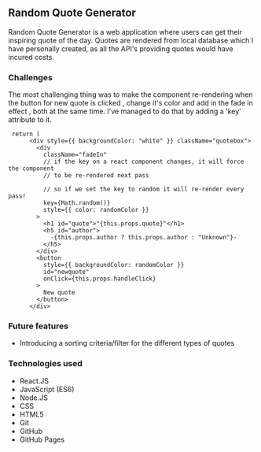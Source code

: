 
 ## Random Quote Generator

Random Quote Generator is a web application where users can get their inspiring quote of the day. Quotes are rendered from local database which I have personally created, as all the API's providing quotes would have incured costs.

### Challenges
The most challenging thing was to make the component  re-rendering when the button for new quote is  clicked , change it's color and add in the fade in effect , both at the same time. I've managed to do that by adding a 'key' attribute to it.

```
 return (
      <div style={{ backgroundColor: "white" }} className="quotebox">
        <div
          className="fadeIn"
          // if the key on a react component changes, it will force the component
          // to be re-rendered next pass

          // so if we set the key to random it will re-render every pass!
          key={Math.random()}
          style={{ color: randomColor }}
        >
          <h1 id="quote">"{this.props.quote}"</h1>
          <h5 id="author">
            -{this.props.author ? this.props.author : "Unknown"}-
          </h5>
        </div>
        <button
          style={{ backgroundColor: randomColor }}
          id="newquote"
          onClick={this.props.handleClick}
        >
          New quote
        </button>
      </div>
```
### Future features
- Introducing a sorting criteria/filter for the different types of quotes

### Technologies used
- React.JS 
- JavaScript (ES6) 
- Node.JS
- CSS 
- HTML5 
- Git 
- GitHub
- GitHub Pages

